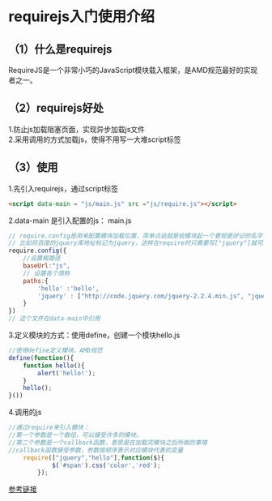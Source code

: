 # requirejs入门使用介绍
## （1）什么是requirejs
RequireJS是一个非常小巧的JavaScript模块载入框架，是AMD规范最好的实现者之一。

## （2）requirejs好处
1.防止js加载阻塞页面，实现异步加载js文件  
2.采用调用的方式加载js，使得不用写一大堆script标签

## （3）使用
1.先引入requirejs，通过script标签
```html
<script data-main = "js/main.js" src ="js/require.js"></script>
```
2.data-main 是引入配置的js： main.js

```js
// require.config是用来配置模块加载位置，简单点说就是给模块起一个更短更好记的名字，
// 比如将百度的jquery库地址标记为jquery，这样在require时只需要写["jquery"]就可以加载该js，本地的js我们也可以这样配置
require.config({
    //设置根路径
    baseUrl:"js",
    // 设置各个简称
    paths:{
        'hello' :'hello',
        'jquery' : ["http://code.jquery.com/jquery-2.2.4.min.js", "jquery-3.2.1.min"]
    }
})
// 这个文件在data-main中引用
```

3.定义模块的方式：使用define，创建一个模块hello.js
```js
//使用define定义模块，AMD规范
define(function(){
    function hello(){
        alert('hello!');
    }
    hello();
}())
```
4.调用的js
```js
//通过require来引入模块：  
//第一个参数是一个数组，可以接受许多的模块。  
//第二个参数是一个callback函数，意思是在加载完模块之后所做的事情  
//callback函数接受参数，参数按顺序表示对应模块代表的变量
    require(["jquery","hello"],function($){
            $('#span').css('color','red');
        });
```        

[参考链接](http://www.runoob.com/w3cnote/requirejs-tutorial-1.html)